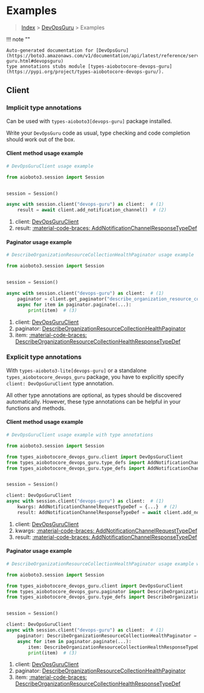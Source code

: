 # Examples

> [Index](../README.md) > [DevOpsGuru](./README.md) > Examples

!!! note ""

    Auto-generated documentation for [DevOpsGuru](https://boto3.amazonaws.com/v1/documentation/api/latest/reference/services/devops-guru.html#devopsguru)
    type annotations stubs module [types-aiobotocore-devops-guru](https://pypi.org/project/types-aiobotocore-devops-guru/).

## Client

### Implicit type annotations

Can be used with `types-aioboto3[devops-guru]` package installed.

Write your `DevOpsGuru` code as usual,
type checking and code completion should work out of the box.



#### Client method usage example

```python
# DevOpsGuruClient usage example

from aioboto3.session import Session


session = Session()

async with session.client("devops-guru") as client:  # (1)
    result = await client.add_notification_channel()  # (2)
```

1. client: [DevOpsGuruClient](./client.md)
2. result: [:material-code-braces: AddNotificationChannelResponseTypeDef](./type_defs.md#addnotificationchannelresponsetypedef)



#### Paginator usage example

```python
# DescribeOrganizationResourceCollectionHealthPaginator usage example

from aioboto3.session import Session


session = Session()

async with session.client("devops-guru") as client:  # (1)
    paginator = client.get_paginator("describe_organization_resource_collection_health")  # (2)
    async for item in paginator.paginate(...):
        print(item)  # (3)
```

1. client: [DevOpsGuruClient](./client.md)
2. paginator: [DescribeOrganizationResourceCollectionHealthPaginator](./paginators.md#describeorganizationresourcecollectionhealthpaginator)
3. item: [:material-code-braces: DescribeOrganizationResourceCollectionHealthResponseTypeDef](./type_defs.md#describeorganizationresourcecollectionhealthresponsetypedef)




### Explicit type annotations

With `types-aioboto3-lite[devops-guru]`
or a standalone `types_aiobotocore_devops_guru` package, you have to explicitly specify
`client: DevOpsGuruClient` type annotation.

All other type annotations are optional, as types should be discovered automatically.
However, these type annotations can be helpful in your functions and methods.


#### Client method usage example

```python
# DevOpsGuruClient usage example with type annotations

from aioboto3.session import Session

from types_aiobotocore_devops_guru.client import DevOpsGuruClient
from types_aiobotocore_devops_guru.type_defs import AddNotificationChannelResponseTypeDef
from types_aiobotocore_devops_guru.type_defs import AddNotificationChannelRequestTypeDef


session = Session()

client: DevOpsGuruClient
async with session.client("devops-guru") as client:  # (1)
    kwargs: AddNotificationChannelRequestTypeDef = {...}  # (2)
    result: AddNotificationChannelResponseTypeDef = await client.add_notification_channel(**kwargs)  # (3)
```

1. client: [DevOpsGuruClient](./client.md)
2. kwargs: [:material-code-braces: AddNotificationChannelRequestTypeDef](./type_defs.md#addnotificationchannelrequesttypedef)
3. result: [:material-code-braces: AddNotificationChannelResponseTypeDef](./type_defs.md#addnotificationchannelresponsetypedef)



#### Paginator usage example

```python
# DescribeOrganizationResourceCollectionHealthPaginator usage example with type annotations

from aioboto3.session import Session

from types_aiobotocore_devops_guru.client import DevOpsGuruClient
from types_aiobotocore_devops_guru.paginator import DescribeOrganizationResourceCollectionHealthPaginator
from types_aiobotocore_devops_guru.type_defs import DescribeOrganizationResourceCollectionHealthResponseTypeDef


session = Session()

client: DevOpsGuruClient
async with session.client("devops-guru") as client:  # (1)
    paginator: DescribeOrganizationResourceCollectionHealthPaginator = client.get_paginator("describe_organization_resource_collection_health")  # (2)
    async for item in paginator.paginate(...):
        item: DescribeOrganizationResourceCollectionHealthResponseTypeDef
        print(item)  # (3)
```

1. client: [DevOpsGuruClient](./client.md)
2. paginator: [DescribeOrganizationResourceCollectionHealthPaginator](./paginators.md#describeorganizationresourcecollectionhealthpaginator)
3. item: [:material-code-braces: DescribeOrganizationResourceCollectionHealthResponseTypeDef](./type_defs.md#describeorganizationresourcecollectionhealthresponsetypedef)




